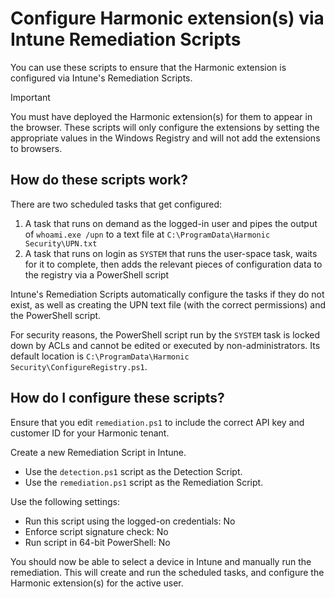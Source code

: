 # Configure Harmonic extension(s) via Intune Remediation Scripts
You can use these scripts to ensure that the Harmonic extension is configured via Intune's Remediation Scripts.

> [!IMPORTANT]
> You must have deployed the Harmonic extension(s) for them to appear in the browser. These scripts will only configure the extensions by setting the appropriate values in the Windows Registry and will not add the extensions to browsers.

## How do these scripts work?
There are two scheduled tasks that get configured:
1. A task that runs on demand as the logged-in user and pipes the output of `whoami.exe /upn` to a text file at `C:\ProgramData\Harmonic Security\UPN.txt`
2. A task that runs on login as `SYSTEM` that runs the user-space task, waits for it to complete, then adds the relevant pieces of configuration data to the registry via a PowerShell script

Intune's Remediation Scripts automatically configure the tasks if they do not exist, as well as creating the UPN text file (with the correct permissions) and the PowerShell script.

For security reasons, the PowerShell script run by the `SYSTEM` task is locked down by ACLs and cannot be edited or executed by non-administrators. Its default location is `C:\ProgramData\Harmonic Security\ConfigureRegistry.ps1`.

## How do I configure these scripts?
Ensure that you edit `remediation.ps1` to include the correct API key and customer ID for your Harmonic tenant.

Create a new Remediation Script in Intune.

* Use the `detection.ps1` script as the Detection Script.
* Use the `remediation.ps1` script as the Remediation Script.

Use the following settings:
* Run this script using the logged-on credentials: No
* Enforce script signature check: No
* Run script in 64-bit PowerShell: No

You should now be able to select a device in Intune and manually run the remediation. This will create and run the scheduled tasks, and configure the Harmonic extension(s) for the active user.